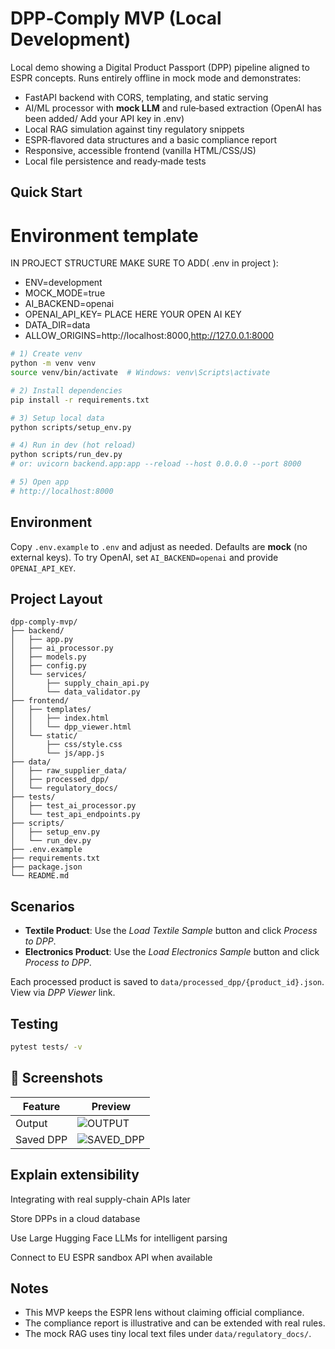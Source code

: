 # DPP‑Comply MVP (Local Development)

Local demo showing a Digital Product Passport (DPP) pipeline aligned to ESPR concepts.
Runs entirely offline in mock mode and demonstrates:
- FastAPI backend with CORS, templating, and static serving
- AI/ML processor with **mock LLM** and rule‑based extraction (OpenAI has been added/ Add your API key in .env)
- Local RAG simulation against tiny regulatory snippets
- ESPR‑flavored data structures and a basic compliance report
- Responsive, accessible frontend (vanilla HTML/CSS/JS)
- Local file persistence and ready‑made tests

## Quick Start

# Environment template
IN PROJECT STRUCTURE MAKE SURE TO ADD( .env in project ):
- ENV=development
- MOCK_MODE=true
- AI_BACKEND=openai
- OPENAI_API_KEY= PLACE HERE YOUR OPEN AI KEY
- DATA_DIR=data
- ALLOW_ORIGINS=http://localhost:8000,http://127.0.0.1:8000


```bash
# 1) Create venv
python -m venv venv
source venv/bin/activate  # Windows: venv\Scripts\activate

# 2) Install dependencies
pip install -r requirements.txt

# 3) Setup local data
python scripts/setup_env.py

# 4) Run in dev (hot reload)
python scripts/run_dev.py
# or: uvicorn backend.app:app --reload --host 0.0.0.0 --port 8000

# 5) Open app
# http://localhost:8000
```

## Environment

Copy `.env.example` to `.env` and adjust as needed.
Defaults are **mock** (no external keys). To try OpenAI, set `AI_BACKEND=openai` and provide `OPENAI_API_KEY`.

## Project Layout

```
dpp-comply-mvp/
├── backend/
│   ├── app.py
│   ├── ai_processor.py
│   ├── models.py
│   ├── config.py
│   └── services/
│       ├── supply_chain_api.py
│       └── data_validator.py
├── frontend/
│   ├── templates/
│   │   ├── index.html
│   │   └── dpp_viewer.html
│   └── static/
│       ├── css/style.css
│       └── js/app.js
├── data/
│   ├── raw_supplier_data/
│   ├── processed_dpp/
│   └── regulatory_docs/
├── tests/
│   ├── test_ai_processor.py
│   └── test_api_endpoints.py
├── scripts/
│   ├── setup_env.py
│   └── run_dev.py
├── .env.example
├── requirements.txt
├── package.json
└── README.md
```

## Scenarios

- **Textile Product**: Use the *Load Textile Sample* button and click *Process to DPP*.
- **Electronics Product**: Use the *Load Electronics Sample* button and click *Process to DPP*.

Each processed product is saved to `data/processed_dpp/{product_id}.json`. View via *DPP Viewer* link.

## Testing

```bash
pytest tests/ -v
```

## 📸 Screenshots

| Feature | Preview |
|--------|---------|
| Output | ![OUTPUT](Outputs/Outputs.png) |
| Saved DPP | ![SAVED_DPP](Outputs/savedruns.png) |

## Explain extensibility

Integrating with real supply-chain APIs later 

Store DPPs in a cloud database

Use Large Hugging Face LLMs for intelligent parsing

Connect to EU ESPR sandbox API when available

## Notes

- This MVP keeps the ESPR lens without claiming official compliance.
- The compliance report is illustrative and can be extended with real rules.
- The mock RAG uses tiny local text files under `data/regulatory_docs/`.
